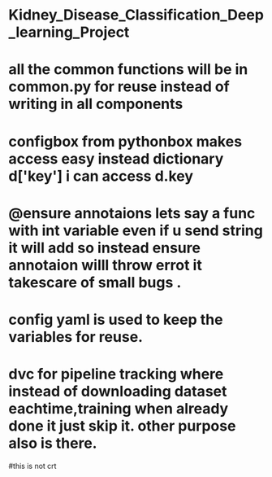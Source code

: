 # Kidney_Disease_Classification_Deep_learning_Project
# all the common functions will be in common.py for reuse instead of writing in all components
# configbox from pythonbox makes access easy instead dictionary d['key'] i can access d.key
# @ensure annotaions lets say a func with int variable even if u send string it will add so instead ensure annotaion willl throw  errot it takescare of small bugs .
# config yaml is used to keep the variables for reuse.
# dvc for pipeline tracking where instead of downloading dataset eachtime,training when already done it just skip it. other purpose also is there.

<!-- ecr login uri: 411711548195.dkr.ecr.eu-north-1.amazonaws.com/kidney   --> 
#this is not crt